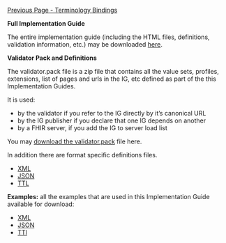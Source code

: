 [Previous Page - Terminology Bindings](terminology_bindings.html)

**Full Implementation Guide**

The entire implementation guide (including the HTML files, definitions, validation information, etc.) may be downloaded [here](full-ig.zip).

**Validator Pack and Definitions**

The validator.pack file is a zip file that contains all the value sets, profiles, extensions, list of pages and urls in the IG, etc defined as part of the this Implementation Guides.

It is used:

* by the validator if you refer to the IG directly by it’s canonical URL
* by the IG publisher if you declare that one IG depends on another
* by a FHIR server, if you add the IG to server load list

You may [download the validator.pack](validator.pack) file here.

In addition there are format specific definitions files.

* [XML](definitions.xml.zip)
* [JSON](definitions.json.zip)
* [TTL](definitions.ttl.zip)

**Examples:** all the examples that are used in this Implementation Guide available for download:

* [XML](examples.xml.zip)
* [JSON](examples.json.zip)
* [TTl](examples.ttl.zip)